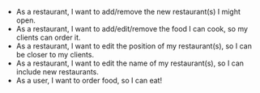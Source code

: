 - As a restaurant, I want to add/remove the new restaurant(s) I might open.
- As a restaurant, I want to add/edit/remove the food I can cook, so my clients can order it.
- As a restaurant, I want to edit the position of my restaurant(s), so I can be closer to my clients.
- As a restaurant, I want to edit the name of my restaurant(s), so I can include new restaurants.
- As a user, I want to order food, so I can eat!
